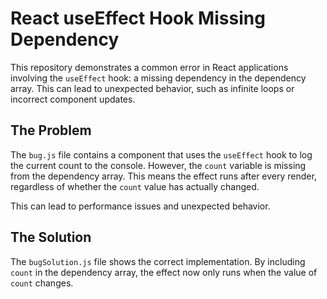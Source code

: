 # React useEffect Hook Missing Dependency

This repository demonstrates a common error in React applications involving the `useEffect` hook: a missing dependency in the dependency array.  This can lead to unexpected behavior, such as infinite loops or incorrect component updates.

## The Problem

The `bug.js` file contains a component that uses the `useEffect` hook to log the current count to the console. However, the `count` variable is missing from the dependency array. This means the effect runs after every render, regardless of whether the `count` value has actually changed.

This can lead to performance issues and unexpected behavior.

## The Solution

The `bugSolution.js` file shows the correct implementation. By including `count` in the dependency array, the effect now only runs when the value of `count` changes.